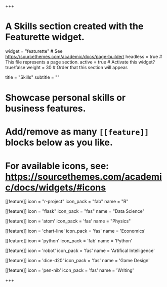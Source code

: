 +++
# A Skills section created with the Featurette widget.
widget = "featurette"  # See https://sourcethemes.com/academic/docs/page-builder/
headless = true  # This file represents a page section.
active = true  # Activate this widget? true/false
weight = 30  # Order that this section will appear.

title = "Skills"
subtitle = ""

# Showcase personal skills or business features.
#
# Add/remove as many `[[feature]]` blocks below as you like.
#
# For available icons, see: https://sourcethemes.com/academic/docs/widgets/#icons

[[feature]]
  icon = "r-project"
  icon_pack = "fab"
  name = "R"

[[feature]]
  icon = "flask"
  icon_pack = "fas"
  name = "Data Science"

[[feature]]
  icon = 'atom'
  icon_pack = 'fas'
  name = "Physics"

[[feature]]
  icon = 'chart-line'
  icon_pack = 'fas'
  name = 'Economics'

[[feature]]
  icon = 'python'
  icon_pack = 'fab'
  name = 'Python'

[[feature]]
  icon = 'robot'
  icon_pack = 'fas'
  name = 'Artifical Intelligence'

[[feature]]
  icon = 'dice-d20'
  icon_pack = 'fas'
  name = 'Game Design'

[[feature]]
  icon = 'pen-nib'
  icon_pack = 'fas'
  name = 'Writing'

+++

